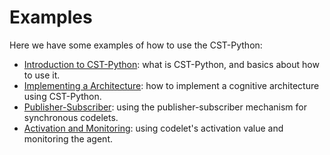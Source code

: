 # Examples

Here we have some examples of how to use the CST-Python:

- [Introduction to CST-Python](https://h-iaac.github.io/CST-Python/_build/html/_examples/Introduction%20to%20CST-Python.html): what is CST-Python, and basics about how to use it.
- [Implementing a Architecture](https://h-iaac.github.io/CST-Python/_build/html/_examples/Implementing%20a%20Architecture.html): how to implement a cognitive architecture using CST-Python.
- [Publisher-Subscriber](https://h-iaac.github.io/CST-Python/_build/html/_examples/Publisher-Subscriber.html): using the publisher-subscriber mechanism for synchronous codelets.
- [Activation and Monitoring](https://h-iaac.github.io/CST-Python/_build/html/_examples/Activation%20and%20Monitoring.html): using codelet's activation value and monitoring the agent.